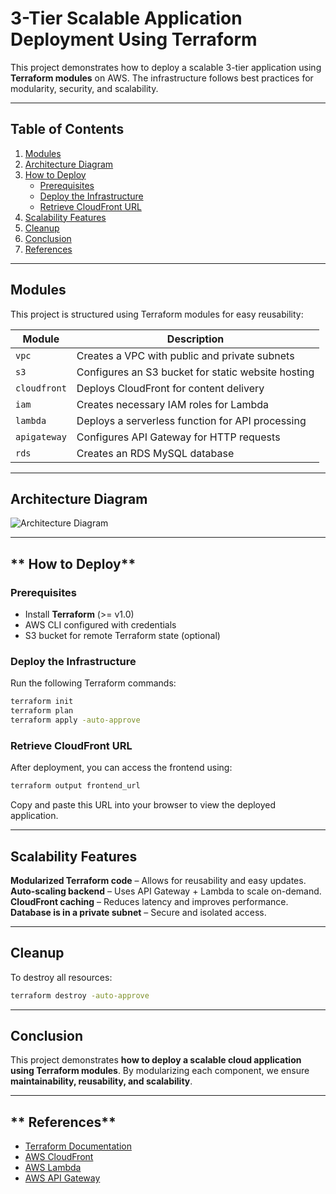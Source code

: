 # 3-Tier Scalable Application Deployment Using Terraform

This project demonstrates how to deploy a scalable 3-tier application using **Terraform modules** on AWS. The infrastructure follows best practices for modularity, security, and scalability.

---

## **Table of Contents**
1. [Modules](#-modules)
2. [Architecture Diagram](#architecture-diagram)
2. [How to Deploy](#-how-to-deploy)
   - [Prerequisites](#1%EF%B8%8F⃣-prerequisites)
   - [Deploy the Infrastructure](#2%EF%B8%8F⃣-deploy-the-infrastructure)
   - [Retrieve CloudFront URL](#3%EF%B8%8F⃣-retrieve-cloudfront-url)
3. [Scalability Features](#-scalability-features)
4. [Cleanup](#-cleanup)
5. [Conclusion](#-conclusion)
6. [References](#-references)

---

## **Modules**
This project is structured using Terraform modules for easy reusability:

| Module       | Description |
|-------------|------------|
| `vpc`       | Creates a VPC with public and private subnets |
| `s3`        | Configures an S3 bucket for static website hosting |
| `cloudfront`| Deploys CloudFront for content delivery |
| `iam`       | Creates necessary IAM roles for Lambda |
| `lambda`    | Deploys a serverless function for API processing |
| `apigateway`| Configures API Gateway for HTTP requests |
| `rds`       | Creates an RDS MySQL database |

---

## **Architecture Diagram**

![Architecture Diagram](https://www.plantuml.com/plantuml/png/LP11J_90443lyolcuyHtQ3nmCyQW40m96gKnd8Vk21lQMToPGl3NkzkM46_jl9UTbvcgKRIsgU6VxRbXfBCM8PBi6FJWvKYH6gozi5sEZ27QFW1GPI7Yw5CvZf0Ks_G18C4nZcPrQDqY1Z4Sp-Pl_pkXoiElF1oiSeAbaVaADxnLRznfEXdmq_iINyZuJ9SEqD7l-jz1M56pTOIBLYhpGJgfxcRWo6XBcbzfw2S8hkSbZbylvSUgZubE0Mv5M1IFQJFUOydnn7eDcoN6Of1GDcu9oSnzQ_vkMGrk87j3HNAMSWe7ncUg3YmELs7dA-Xf5dD6ijPCxcuJlJ7EoUXFs4FHNJPR_IwzNWkcBAvjwby0)

---

## ** How to Deploy**
### **Prerequisites**
- Install **Terraform** (>= v1.0)
- AWS CLI configured with credentials
- S3 bucket for remote Terraform state (optional)

### **Deploy the Infrastructure**
Run the following Terraform commands:
```bash
terraform init
terraform plan
terraform apply -auto-approve
```

### **Retrieve CloudFront URL**
After deployment, you can access the frontend using:
```bash
terraform output frontend_url
```
Copy and paste this URL into your browser to view the deployed application.

---

## **Scalability Features**
 **Modularized Terraform code** – Allows for reusability and easy updates.  
 **Auto-scaling backend** – Uses API Gateway + Lambda to scale on-demand.  
 **CloudFront caching** – Reduces latency and improves performance.  
 **Database is in a private subnet** – Secure and isolated access.  

---

## **Cleanup**
To destroy all resources:
```bash
terraform destroy -auto-approve
```

---

## **Conclusion**
This project demonstrates **how to deploy a scalable cloud application using Terraform modules**. By modularizing each component, we ensure **maintainability, reusability, and scalability**. 

---

## ** References**
- [Terraform Documentation](https://developer.hashicorp.com/terraform/docs)
- [AWS CloudFront](https://aws.amazon.com/cloudfront/)
- [AWS Lambda](https://aws.amazon.com/lambda/)
- [AWS API Gateway](https://aws.amazon.com/api-gateway/)

